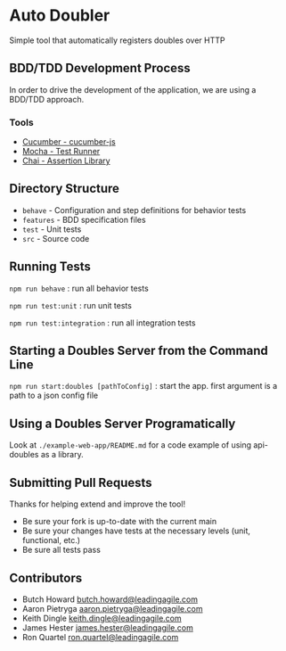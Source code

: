 # Auto Doubler

Simple tool that automatically registers doubles over HTTP

## BDD/TDD Development Process

In order to drive the development of the application, we are using a BDD/TDD approach.

### Tools
- [Cucumber - cucumber-js](https://cucumber.io/docs/installation/javascript/)
- [Mocha - Test Runner](https://mochajs.org/)
- [Chai - Assertion Library](https://www.chaijs.com/)


## Directory Structure
- `behave` - Configuration and step definitions for behavior tests
- `features` - BDD specification files
- `test` - Unit tests
- `src` - Source code


## Running Tests
`npm run behave`
: run all behavior tests

`npm run test:unit`
: run unit tests

`npm run test:integration`
: run all integration tests

## Starting a Doubles Server from the Command Line
`npm run start:doubles [pathToConfig]`
: start the app. first argument is a path to a json config file

## Using a Doubles Server Programatically
Look at `./example-web-app/README.md` for a code example of using api-doubles as a library.

## Submitting Pull Requests

Thanks for helping extend and improve the tool!

* Be sure your fork is up-to-date with the current main
* Be sure your changes have tests at the necessary levels (unit, functional, etc.)
* Be sure all tests pass

## Contributors

- Butch Howard <butch.howard@leadingagile.com>
- Aaron Pietryga <aaron.pietryga@leadingagile.com>
- Keith Dingle <keith.dingle@leadingagile.com>
- James Hester <james.hester@leadingagile.com>
- Ron Quartel <ron.quartel@leadingagile.com>
